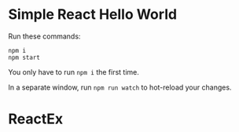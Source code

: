# Simple React Hello World

Run these commands:

```
npm i
npm start
```

You only have to run `npm i` the first time.

In a separate window, run `npm run watch` to hot-reload your changes.
# ReactEx
